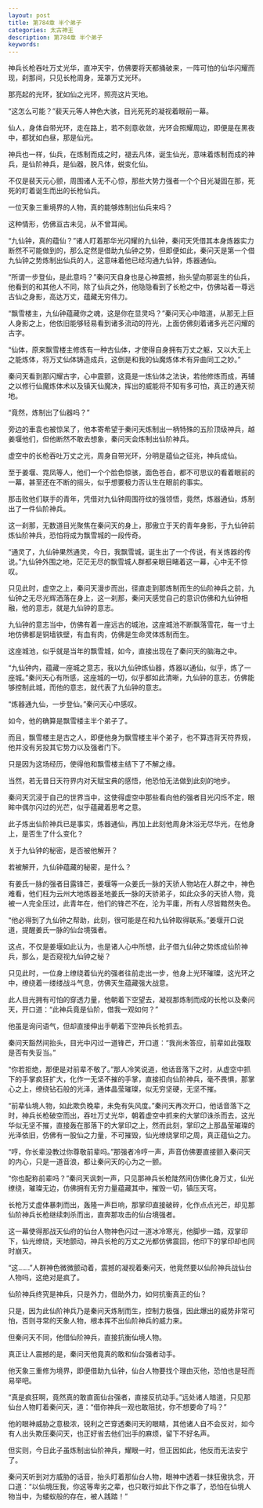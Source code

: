 ```yaml
---
layout: post
title: 第784章 半个弟子
categories: 太古神王
description: 第784章 半个弟子
keywords:
---
```


神兵长枪吞吐万丈光华，直冲天宇，仿佛要将天都捅破来，一阵可怕的仙华闪耀而现，刹那间，只见长枪周身，笼罩万丈光环。

那亮起的光环，犹如仙之光环，照亮这片天地。

“这怎么可能？”裴天元等人神色大骇，目光死死的凝视着眼前一幕。

仙人，身体自带光环，走在路上，若不刻意收敛，光环会照耀周边，即便是在黑夜中，都犹如白昼，那是仙光。

神兵也一样，仙兵，在炼制而成之时，褪去凡体，诞生仙光，意味着炼制而成的神兵，是仙阶神兵，是仙器，脱凡体，蜕变化仙。

不仅是裴天元心颤，周围诸人无不心惊，那些大势力强者一个个目光凝固在那，死死的盯着诞生而出的长枪仙兵。

一位天象三重境界的人物，真的能够炼制出仙兵来吗？

这种情形，仿佛亘古未见，从不曾耳闻。

“九仙钟，真的蕴仙？”诸人盯着那华光闪耀的九仙钟，秦问天凭借其本身炼器实力断然不可能做到的，那么定然是借助九仙钟之势，但即便如此，秦问天是第一个借九仙钟之势炼制出仙兵的人，这意味着他已经沟通九仙钟，炼器通仙。

“所谓一步登仙，是此意吗？”秦问天自身也是心神震撼，抬头望向那诞生的仙兵，他看到的和其他人不同，除了仙兵之外，他隐隐看到了长枪之中，仿佛站着一尊远古仙之身影，高达万丈，蕴藏无穷伟力。

“飘雪楼主，九仙钟蕴藏你之魂，这是你在显灵吗？”秦问天心中暗道，从那无上巨人身影之上，他依旧能够轻易看到诸多流动的符光，上面仿佛刻着诸多光芒闪耀的古字。

“仙体，原来飘雪楼主修炼有一种古仙体，才使得自身拥有万丈之躯，又以大无上之能炼体，将万丈仙体铸造成兵，这倒是和我的仙魔炼体术有异曲同工之妙。”

秦问天看到那闪耀古字，心中震颤，这竟是一炼仙体之法诀，若他修炼而成，再辅之以修行仙魔炼体术以及镇天仙魔决，挥出的威能将不知有多可怕，真正的通天彻地。

“竟然，炼制出了仙器吗？”

旁边的車袁也被惊呆了，他本寄希望于秦问天炼制出一柄特殊的五阶顶级神兵，越姜堰他们，但他断然不敢去想象，秦问天会炼制出仙阶神兵。

虚空中的长枪吞吐万丈之光，周身自带光环，分明是蕴仙之征兆，神兵成仙。

至于姜堰、霓凤等人，他们一个个脸色惊骇，面色苍白，都不可思议的看着眼前的一幕，甚至还在不断的摇头，似乎想要极力否认生在眼前的事实。

那击败他们联手的青年，凭借对九仙钟周围符纹的强领悟，竟然，炼器通仙，炼制出了一件仙阶神兵。

这一刹那，无数道目光聚焦在秦问天的身上，那傲立于天的青年身影，于九仙钟前炼仙阶神兵，恐怕将成为飘雪城的一段传奇。

“通灵了，九仙钟果然通灵，今日，我飘雪城，诞生出了一个传说，有关炼器的传说。”九仙钟外围之地，茫茫无尽的飘雪城人群都亲眼目睹着这一幕，心中无不惊叹。

只见此时，虚空之上，秦问天漫步而出，径直走到那炼制而生的仙阶神兵之前，九仙钟之无尽光辉洒落在身上，这一刹那，秦问天感觉自己的意识仿佛和九仙钟相融，他的意志，就是九仙钟的意志。

九仙钟的意志当中，仿佛有着一座远古的城池，这座城池不断飘落雪花，每一寸土地仿佛都是铜墙铁壁，有血有肉，仿佛是生命灵体炼制而生。

这座城池，似乎就是当年的飘雪城，如今，直接出现在了秦问天的脑海之中。

“九仙钟内，蕴藏一座城之意志，我以九仙钟炼仙器，炼器以通仙，似乎，炼了一座城。”秦问天心有所感，这座城的一切，似乎都如此清晰，九仙钟的意志，仿佛能够控制此城，而他的意志，就代表了九仙钟的意志。

“炼器通九仙，一步登仙。”秦问天心中感叹。

如今，他的确算是飘雪楼主半个弟子了。

而且，飘雪楼主是古之人，即便他身为飘雪楼主半个弟子，也不算违背天符界规，他并没有另投其它势力以及强者门下。

只是因为这场经历，使得他和飘雪楼主结下了不解之缘。

当然，若无昔日天符界内对天赋宝典的感悟，他恐怕无法做到此刻的地步。

秦问天沉浸于自己的世界当中，这使得虚空中那些看向他的强者目光闪烁不定，眼眸中偶尔闪过的光芒，似乎蕴藏着思考之意。

此子炼出仙阶神兵已是事实，炼器通仙，再加上此刻他周身沐浴无尽华光，在他身上，是否生了什么变化？

关于九仙钟的秘密，是否被他解开？

若被解开，九仙钟蕴藏的秘密，是什么？

有姜氏一脉的强者目露锋芒，姜堰等一众姜氏一脉的天骄人物站在人群之中，神色难看，他们枉为云州大地炼器圣地姜氏一脉的天骄弟子，如此众多的天骄人物，竟被一人完全压过，此青年在，他们的锋芒不在，沦为平庸，所有人尽皆黯然失色。

“他必得到了九仙钟之帮助，此刻，很可能是在和九仙钟取得联系。”姜堰开口说道，提醒姜氏一脉的仙台境强者。

这点，不仅是姜堰如此认为，也是诸人心中所想，此子借九仙钟之势炼成仙阶神兵，那么，是否窥视九仙钟之秘？

只见此时，一位身上缭绕着仙光的强者往前走出一步，他身上光环璀璨，这光环之中，缭绕着一缕缕战斗气息，仿佛天生蕴藏强大战意。

此人目光拥有可怕的穿透力量，他朝着下空望去，凝视那炼制而成的长枪以及秦问天，开口道：“此神兵竟是仙阶，借我一观如何？”

他虽是询问语气，但却直接伸出手朝着下空神兵长枪抓去。

秦问天豁然间抬头，目光中闪过一道锋芒，开口道：“我尚未答应，前辈如此强取是否有失妥当。”

“你若拒绝，那便是对前辈不敬了。”那人冷笑说道，他话音落下之时，从虚空中抓下的手掌疯狂扩大，化作一无坚不摧的手掌，直接扣向仙阶神兵，毫不畏惧，那掌心之上，缭绕钻石般的光泽，通体晶莹璀璨，似无穷坚硬，无坚不摧。

“前辈仙境人物，如此欺负晚辈，未免有失风度。”秦问天再次开口，他话音落下之时，神兵长枪破空而出，吞吐万丈光华，朝着虚空中抓来的大掌印诛杀而去，这光华似无坚不摧，直接轰在那落下的大掌印之上，然而此刻，掌印之上那晶莹璀璨的光泽依旧，仿佛有一股仙之力量，不可摧毁，仙光缭绕掌印之周，真正蕴仙之力。

“哼，你长辈没教过你尊敬前辈吗。”那强者冷哼一声，声音仿佛要直接颤入秦问天的内心，只是一道音浪，都让秦问天的心为之一颤。

“你也配称前辈吗？”秦问天讽刺一声，只见那神兵长枪陡然间仿佛化身万丈，仙光缭绕，璀璨无边，仿佛拥有无穷力量蕴藏其中，摧毁一切，镇压天穹。

长枪万丈虚体暴刺而出，轰隆一声巨响，那掌印直接破碎，化作点点光芒，却见那仙阶神兵长枪继续刺杀而出，直奔那攻击的仙台境强者。

这一幕使得那战天仙府的仙台人物神色闪过一道冰冷寒光，他脚步一踏，双掌印下，仙光缭绕，天地颤动，神兵长枪的万丈之光都仿佛震回，他印下的掌印却也同时崩灭。

“这……”人群神色微微颤动着，震撼的凝视着秦问天，他竟然要以仙阶神兵战仙台人物吗，这绝对是疯了。

仙阶神兵终究是神兵，只是外力，借助外力，如何抗衡真正的仙？

只是，因为此仙阶神兵乃是秦问天炼制而生，控制力极强，因此爆出的威势非常可怕，否则寻常的天象人物，根本挥不出仙阶神兵的威力来。

但秦问天不同，他借仙阶神兵，直接抗衡仙境人物。

真正让人震撼的是，秦问天他竟真的敢和仙台强者动手。

他天象三重修为境界，即便借助九仙钟，仙台人物要找个理由灭他，恐怕也是轻而易举吧。

“真是疯狂啊，竟然真的敢直面仙台强者，直接反抗动手。”远处诸人暗道，只见那仙台人物盯着秦问天，道：“借你神兵一观也敢阻扰，你不想要命了吗？”

他的眼神威胁之意极浓，锐利之芒穿透秦问天的眼睛，其他诸人自不会反对，如今有人出头欺压秦问天，也正好省去他们出手的麻烦，留下不好名声。

但实则，今日此子虽炼制出仙阶神兵，耀眼一时，但正因如此，他反而无法安宁了。

秦问天听到对方威胁的话音，抬头盯着那仙台人物，眼神中透着一抹狂傲执念，开口道：“以仙境压我，你这等卑劣之辈，也只敢行如此下作之事了，恐怕在仙境人物当中，为蝼蚁般的存在，被人践踏！”

